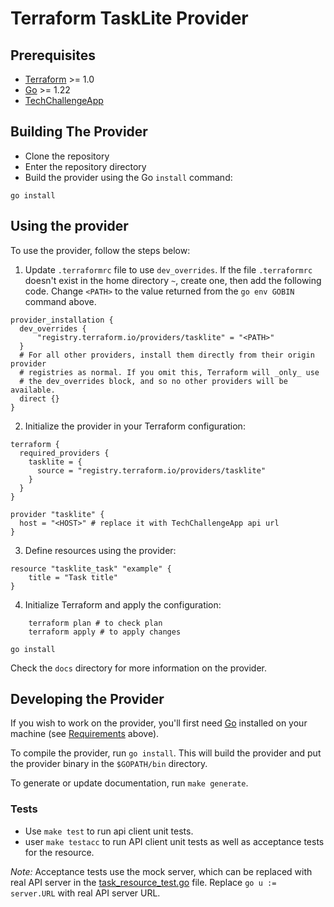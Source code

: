 # Terraform TaskLite Provider

## Prerequisites
- [Terraform](https://developer.hashicorp.com/terraform/downloads) >= 1.0
- [Go](https://golang.org/doc/install) >= 1.22
- [TechChallengeApp](https://github.com/servian/TechChallengeApp)

## Building The Provider

* Clone the repository
* Enter the repository directory
* Build the provider using the Go `install` command:

```shell
go install
```

## Using the provider

To use the provider, follow the steps below:

1. Update `.terraformrc` file to use `dev_overrides`. If the file `.terraformrc` doesn't exist in the home directory `~`, create one, then add the following code. Change `<PATH>` to the value returned from the `go env GOBIN` command above.

```HCL
provider_installation {
  dev_overrides {
      "registry.terraform.io/providers/tasklite" = "<PATH>"
  }
  # For all other providers, install them directly from their origin provider
  # registries as normal. If you omit this, Terraform will _only_ use
  # the dev_overrides block, and so no other providers will be available.
  direct {}
}
```

2. Initialize the provider in your Terraform configuration:

```HCL
terraform {
  required_providers {
    tasklite = {
      source = "registry.terraform.io/providers/tasklite"
    }
  }
}

provider "tasklite" {
  host = "<HOST>" # replace it with TechChallengeApp api url
}
```

3. Define resources using the provider:

```HCL
resource "tasklite_task" "example" {
    title = "Task title"
}
```

4. Initialize Terraform and apply the configuration:

```HCL
    terraform plan # to check plan
    terraform apply # to apply changes
```

```shell
go install
```

Check the `docs` directory for more information on the provider.

## Developing the Provider
If you wish to work on the provider, you'll first need [Go](http://www.golang.org) installed on your machine (see [Requirements](#requirements) above).

To compile the provider, run `go install`. This will build the provider and put the provider binary in the `$GOPATH/bin` directory.

To generate or update documentation, run `make generate`.

### Tests
* Use `make test` to run api client unit tests.
* user `make testacc` to run API client unit tests as well as acceptance tests for the resource.

*Note:* Acceptance tests use the mock server, which can be replaced with real API server in the [task_resource_test.go](internal/provider/task_resource_test.go) file. Replace ```go u := server.URL``` with real API server URL.